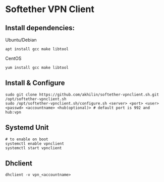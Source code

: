 # Softether VPN Client
## Install dependencies:
Ubuntu/Debian
```
apt install gcc make libtool
```
CentOS
```
yum install gcc make libtool
```
## Install & Configure
```
sudo git clone https://github.com/akhilin/softether-vpnclient.sh.git /opt/softether-vpnclient.sh
sudo /opt/softether-vpnclient.sh/configure.sh <server> <port> <user> <passwd> <accountname> <hub(optional)> # default port is 992 and hub:vpn
```
## Systemd Unit
```
# to enable on boot
systemctl enable vpnclient
systemctl start vpnclient
```
## Dhclient
```
dhclient -v vpn_<accountname>
```
